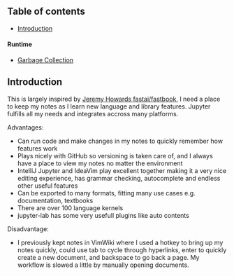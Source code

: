## Table of contents
+ [Introduction](#intro)

#### Runtime
+ [Garbage Collection](garbage_collection.ipynb)

<a name="intro"></a>
## Introduction
This is largely inspired by [Jeremy Howards fastai/fastbook](https://github.com/fastai/fastbook.git), I need a place to keep my notes as I learn new language and library features. Jupyter fulfills all my needs and integrates accross many platforms.

Advantages:
+ Can run code and make changes in my notes to quickly remember how features work
+ Plays nicely with GitHub so versioning is taken care of, and I always have a place to view my notes no matter the environment
+ IntelliJ Jupyter and IdeaVim play excellent together making it a very nice editing experience, has grammar checking, autocomplete and endless other useful features
+ Can be exported to many formats, fitting many use cases e.g. documentation, textbooks 
+ There are over 100 language kernels
+ jupyter-lab has some very usefull plugins like auto contents

Disadvantage:
+ I previously kept notes in VimWiki where I used a hotkey to bring up my notes quickly, could use tab to cycle through hyperlinks, enter to quickly create a new document, and backspace to go back a page. My workflow is slowed a little by manually opening documents.